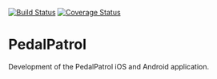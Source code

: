 [![Build Status](https://travis-ci.org/PedalPatrol/PedalPatrol.svg?branch=master)](https://travis-ci.org/PedalPatrol/PedalPatrol)
[![Coverage Status](https://coveralls.io/repos/github/PedalPatrol/PedalPatrol/badge.svg?branch=master)](https://coveralls.io/github/PedalPatrol/PedalPatrol?branch=master)
# PedalPatrol
Development of the PedalPatrol iOS and Android application.
